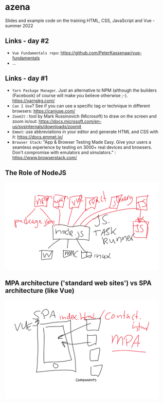 # azena
Slides and example code on the training HTML, CSS, JavaScript and Vue - summer 2022

## Links - day  #2
- `Vue Fundamentals repo`: https://github.com/PeterKassenaar/vue-fundamentals
- ...


## Links - day  #1
- `Yarn Package Manager`. Just an alternative to NPM (although the builders (Facebook) of course will make you believe otherwise ;-). https://yarnpkg.com/
- `Can I Use`? See if you can use a specific tag or technique in different browsers: https://caniuse.com/
- `ZoomIt` : tool by Mark Russinovich (Microsoft) to draw on the screen and zoom in/out: https://docs.microsoft.com/en-us/sysinternals/downloads/zoomit
- `Emmet`: use abbreviations in your editor and generate HTML and CSS with it: https://docs.emmet.io/
- `Browser Stack`: "App & Browser Testing Made Easy. Give your users a seamless experience by testing on 3000+ real devices and browsers. Don't compromise with emulators and simulators." : https://www.browserstack.com/

## The Role of NodeJS
![Role of NodeJS](examples/img/RoleOfNodeJS.png?raw=true "The Role of Node JS")

## MPA architecture ('standard web sites') vs SPA architecture (like Vue)
![MPA vs SAP](examples/img/SPAvsMPA.png?raw=true "SPA vs MPA Architecture")

